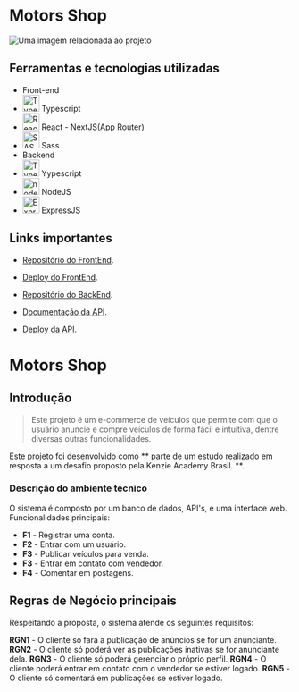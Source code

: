 # Motors Shop
<fig>
<img src="https://rockcontent.com/br/wp-content/uploads/sites/2/elementor/thumbs/modelo-de-projeto-p2he6clp7uhmwqd16ikv9jgz30a5liixoon908hej0.png" alt="Uma imagem relacionada ao projeto">
</fig>

## Ferramentas e tecnologias utilizadas
* Front-end
* <img width="30px" height="30px" src="https://user-images.githubusercontent.com/25181517/183890598-19a0ac2d-e88a-4005-a8df-1ee36782fde1.png" alt="Typescript"> Typescript
* <img width="30px" height="30px" src="https://user-images.githubusercontent.com/25181517/183897015-94a058a6-b86e-4e42-a37f-bf92061753e5.png" alt="React - NextJS"> React - NextJS(App Router)
* <img width="30px" height="30px" src="https://user-images.githubusercontent.com/25181517/192158956-48192682-23d5-4bfc-9dfb-6511ade346bc.png" alt="SASS"> Sass
* Backend
* <img width="30px" height="30px" src="https://user-images.githubusercontent.com/25181517/183890598-19a0ac2d-e88a-4005-a8df-1ee36782fde1.png" alt="Typescript"> Yypescript
* <img width="30px" height="30px" src="https://user-images.githubusercontent.com/25181517/183568594-85e280a7-0d7e-4d1a-9028-c8c2209e073c.png" alt="nodeJS"> NodeJS
* <img width="30px" height="30px" src="https://user-images.githubusercontent.com/25181517/183859966-a3462d8d-1bc7-4880-b353-e2cbed900ed6.png" alt="ExpressJS"> ExpressJS

## Links importantes
* [Repositório do FrontEnd](https://github.com/grupo32-t14-gustavo/frontend).
* [Deploy do FrontEnd](https://github.com/grupo32-t14-gustavo/frontend).
  
* [Repositório do BackEnd](https://github.com/grupo32-t14-gustavo/backend).
* [Documentação da API](https://github.com/grupo32-t14-gustavo/backend).
* [Deploy da API](https://motorsshop-w0l3.onrender.com).

# Motors Shop

## Introdução

> Este projeto é um e-commerce de veículos que permite com que o usuário anuncie e compre veículos
> de forma fácil e intuitiva, dentre diversas outras funcionalidades.

Este projeto foi desenvolvido como ** parte de um estudo realizado em resposta a um desafio proposto pela Kenzie Academy Brasil. **.  

### Descrição do ambiente técnico

O sistema é composto por um banco de dados, API's, e uma interface web. Funcionalidades principais:

* **F1** - Registrar uma conta.
* **F2** - Entrar com um usuário.
* **F3** - Publicar veículos para venda.
* **F3** - Entrar em contato com vendedor.
* **F4** - Comentar em postagens.

## Regras de Negócio principais

Respeitando a proposta, o sistema atende os seguintes requisitos:

**RGN1** -  O cliente só fará a publicação de anúncios se for um anunciante.
**RGN2** -  O cliente só poderá ver as publicações inativas se for anunciante dela.
**RGN3** -  O cliente só poderá gerenciar o próprio perfil.
**RGN4** -  O cliente poderá entrar em contato com o vendedor se estiver logado.
**RGN5** -  O cliente só comentará em publicações se estiver logado.
